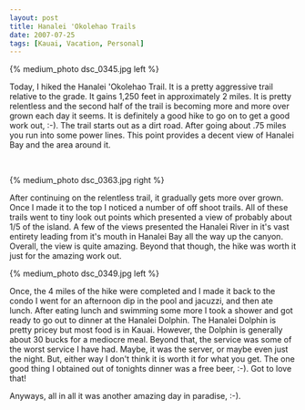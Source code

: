 ```yaml
---
layout: post
title: Hanalei 'Okolehao Trails
date: 2007-07-25
tags: [Kauai, Vacation, Personal]
---
```

{% medium_photo dsc_0345.jpg left %}

Today, I hiked the Hanalei 'Okolehao Trail. It is a pretty aggressive trail
relative to the grade. It gains 1,250 feet in approximately 2 miles. It is
pretty relentless and the second half of the trail is becoming more and more
over grown each day it seems. It is definitely a good hike to go on to get a
good work out, :-). The trail starts out as a dirt road. After going about .75
miles you run into some power lines. This point provides a decent view of
Hanalei Bay and the area around it.

</br>

{% medium_photo dsc_0363.jpg right %}

After continuing on the relentless trail, it gradually gets more over grown.
Once I made it to the top I noticed a number of off shoot trails. All of these
trails went to tiny look out points which presented a view of probably about
1/5 of the island. A few of the views presented the Hanalei River in it's vast
entirety leading from it's mouth in Hanalei Bay all the way up the canyon.
Overall, the view is quite amazing. Beyond that though, the hike was worth it
just for the amazing work out.

{% medium_photo dsc_0349.jpg left %}

Once, the 4 miles of the hike were completed and I made it back to the condo I
went for an afternoon dip in the pool and jacuzzi, and then ate lunch. After
eating lunch and swimming some more I took a shower and got ready to go out to
dinner at the Hanalei Dolphin. The Hanalei Dolphin is pretty pricey but most
food is in Kauai. However, the Dolphin is generally about 30 bucks for a
mediocre meal. Beyond that, the service was some of the worst service I have
had. Maybe, it was the server, or maybe even just the night. But, either way I
don't think it is worth it for what you get. The one good thing I obtained out
of tonights dinner was a free beer, :-). Got to love that!

Anyways, all in all it was another amazing day in paradise, :-).
